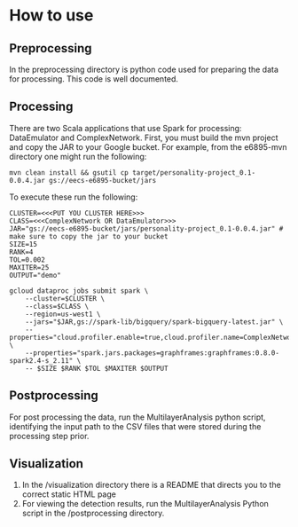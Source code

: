 # How to use

## Preprocessing
In the preprocessing directory is python code used for preparing the data for 
processing. This code is well documented.

## Processing
There are two Scala applications that use Spark for processing: DataEmulator and
ComplexNetwork. First, you must build the mvn project and copy the JAR to your
Google bucket. For example, from the e6895-mvn directory one might run the following:
```
mvn clean install && gsutil cp target/personality-project_0.1-0.0.4.jar gs://eecs-e6895-bucket/jars
```

To execute these run the following:

```
CLUSTER=<<<PUT YOU CLUSTER HERE>>>
CLASS=<<<ComplexNetwork OR DataEmulator>>>
JAR="gs://eecs-e6895-bucket/jars/personality-project_0.1-0.0.4.jar" # make sure to copy the jar to your bucket
SIZE=15
RANK=4
TOL=0.002
MAXITER=25
OUTPUT="demo"

gcloud dataproc jobs submit spark \
    --cluster=$CLUSTER \
    --class=$CLASS \
    --region=us-west1 \
    --jars="$JAR,gs://spark-lib/bigquery/spark-bigquery-latest.jar" \
    --properties="cloud.profiler.enable=true,cloud.profiler.name=ComplexNetwork,cloud.profiler.service.version=demo" \
    --properties="spark.jars.packages=graphframes:graphframes:0.8.0-spark2.4-s_2.11" \
    -- $SIZE $RANK $TOL $MAXITER $OUTPUT
```

## Postprocessing
For post processing the data, run the MultilayerAnalysis python script, 
identifying the input path to the CSV files that were stored during the 
processing step prior.

## Visualization
1. In the /visualization directory there is a README that directs you to the correct static HTML page
2. For viewing the detection results, run the MultilayerAnalysis Python script in the /postprocessing directory.

